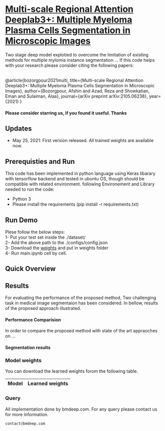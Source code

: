# [Multi-scale Regional Attention Deeplab3+: Multiple Myeloma Plasma Cells Segmentation in Microscopic Images](https://arxiv.org/abs/2105.06238)
Two stage deep model explotied to overcome the limitation of existing methods for multiple mylomia instance segmentation ...
 If this code helps with your research please consider citing the following papers:

</br>
@article{bozorgpour2021multi,
  title={Multi-scale Regional Attention Deeplab3+: Multiple Myeloma Plasma Cells Segmentation in Microscopic Images},
  author={Bozorgpour, Afshin and Azad, Reza and Showkatian, Eman and Sulaiman, Alaa},
  journal={arXiv preprint arXiv:2105.06238},
  year={2021}
}

#### Please consider starring us, if you found it useful. Thanks

## Updates
- May 25, 2021: First version released. All trained weights are available now. 

## Prerequisties and Run
This code has been implemented in python language using Keras libarary with tensorflow backend and tested in ubuntu OS, though should be compatible with related environment. following Environement and Library needed to run the code:

- Python 3
- Please install the requirements (pip install -r requirements.txt)

## Run Demo
Plese follow the below steps:  </br>
1- Put your test set inside the ./dataset/  </br>
2- Add the above path to the ./configs/config.json  </br>
3- Download the [weights](https://drive.google.com/drive/folders/1yJQL5gDLNpawBTjc-uyivcg3vBIloabJ) and put in weights folder  </br>
4- Run main.ipynb cell by cell.   </br>



## Quick Overview



## Results
For evaluating the performance of the proposed method, Two challenging task in medical image segmentaion has been considered. In bellow, results of the proposed approach illustrated.
</br>


#### Performance Comparision
In order to compare the proposed method with state of the art appraoches on ... 


#### Segmentation results


### Model weights
You can download the learned weights forom the following table. 

Model |Learned weights
------------ | -------------


### Query
All implementation done by bmdeep.com. For any query please contact us for more information.

```python
contact@bmdeep.com

```


